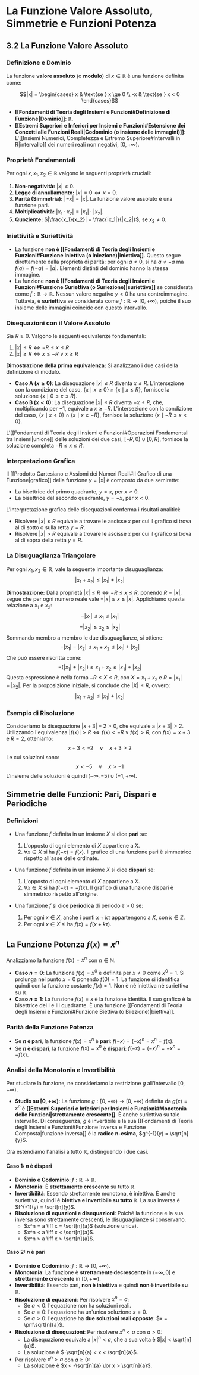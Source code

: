 # La Funzione Valore Assoluto, Simmetrie e Funzioni Potenza

## 3.2 La Funzione Valore Assoluto

### Definizione e Dominio
La funzione **valore assoluto** (o **modulo**) di $x \in \mathbb{R}$ è una funzione definita come:

$$|x| = \begin{cases} x & \text{se } x \ge 0 \\ -x & \text{se } x < 0 \end{cases}$$

*   **[[Fondamenti di Teoria degli Insiemi e Funzioni#Definizione di Funzione|Dominio]]**: $\mathbb{R}$.
*   **[[Estremi Superiori e Inferiori per Insiemi e Funzioni#Estensione dei Concetti alle Funzioni Reali|Codominio (o insieme delle immagini)]]**: L'[[Insiemi Numerici, Completezza e Estremo Superiore#Intervalli in R|intervallo]] dei numeri reali non negativi, $[0, +\infty)$.

### Proprietà Fondamentali
Per ogni $x, x_1, x_2 \in \mathbb{R}$ valgono le seguenti proprietà cruciali:
1.  **Non-negatività:** $|x| \ge 0$.
2.  **Legge di annullamento:** $|x| = 0 \iff x=0$.
3.  **Parità (Simmetria):** $|-x| = |x|$. La funzione valore assoluto è una funzione pari.
4.  **Moltiplicatività:** $|x_1 \cdot x_2| = |x_1| \cdot |x_2|$.
5.  **Quoziente:** $|\frac{x_1}{x_2}| = \frac{|x_1|}{|x_2|}$, se $x_2 \ne 0$.

### Iniettività e Suriettività
-   La funzione **non è [[Fondamenti di Teoria degli Insiemi e Funzioni#Funzione Iniettiva (o Iniezione)|iniettiva]]**. Questo segue direttamente dalla proprietà di parità: per ogni $a \ne 0$, si ha $a \ne -a$ ma $f(a) = f(-a) = |a|$. Elementi distinti del dominio hanno la stessa immagine.
-   La funzione **non è [[Fondamenti di Teoria degli Insiemi e Funzioni#Funzione Suriettiva (o Suriezione)|suriettiva]]** se considerata come $f: \mathbb{R} \to \mathbb{R}$. Nessun valore negativo $y < 0$ ha una controimmagine. Tuttavia, è **suriettiva** se considerata come $f: \mathbb{R} \to [0, +\infty)$, poiché il suo insieme delle immagini coincide con questo intervallo.

### Disequazioni con il Valore Assoluto
Sia $R \ge 0$. Valgono le seguenti equivalenze fondamentali:
1.  $|x| \le R \iff -R \le x \le R$
2.  $|x| \ge R \iff x \le -R \lor x \ge R$

**Dimostrazione della prima equivalenza:** Si analizzano i due casi della definizione di modulo.
*   **Caso A ($x \ge 0$)**: La disequazione $|x| \le R$ diventa $x \le R$. L'intersezione con la condizione del caso, $\{x \mid x \ge 0\} \cap \{x \mid x \le R\}$, fornisce la soluzione $\{x \mid 0 \le x \le R\}$.
*   **Caso B ($x < 0$)**: La disequazione $|x| \le R$ diventa $-x \le R$, che, moltiplicando per $-1$, equivale a $x \ge -R$. L'intersezione con la condizione del caso, $\{x \mid x < 0\} \cap \{x \mid x \ge -R\}$, fornisce la soluzione $\{x \mid -R \le x < 0\}$.

L'[[Fondamenti di Teoria degli Insiemi e Funzioni#Operazioni Fondamentali tra Insiemi|unione]] delle soluzioni dei due casi, $[-R, 0) \cup [0, R]$, fornisce la soluzione completa $-R \le x \le R$.

### Interpretazione Grafica
Il [[Prodotto Cartesiano e Assiomi dei Numeri Reali#Il Grafico di una Funzione|grafico]] della funzione $y=|x|$ è composto da due semirette:
-   La bisettrice del primo quadrante, $y=x$, per $x \ge 0$.
-   La bisettrice del secondo quadrante, $y=-x$, per $x < 0$.

L'interpretazione grafica delle disequazioni conferma i risultati analitici:
-   Risolvere $|x| \le R$ equivale a trovare le ascisse $x$ per cui il grafico si trova al di sotto o sulla retta $y=R$.
-   Risolvere $|x| > R$ equivale a trovare le ascisse $x$ per cui il grafico si trova al di sopra della retta $y=R$.

### La Disuguaglianza Triangolare
Per ogni $x_1, x_2 \in \mathbb{R}$, vale la seguente importante disuguaglianza:
$$|x_1 + x_2| \le |x_1| + |x_2|$$

**Dimostrazione:**
Dalla proprietà $|x| \le R \iff -R \le x \le R$, ponendo $R=|x|$, segue che per ogni numero reale vale $-|x| \le x \le |x|$. Applichiamo questa relazione a $x_1$ e $x_2$:
$$-|x_1| \le x_1 \le |x_1|$$
$$-|x_2| \le x_2 \le |x_2|$$
Sommando membro a membro le due disuguaglianze, si ottiene:
$$-|x_1| - |x_2| \le x_1 + x_2 \le |x_1| + |x_2|$$
Che può essere riscritta come:
$$-(|x_1| + |x_2|) \le x_1 + x_2 \le |x_1| + |x_2|$$
Questa espressione è nella forma $-R \le X \le R$, con $X = x_1 + x_2$ e $R = |x_1| + |x_2|$. Per la proposizione iniziale, si conclude che $|X| \le R$, ovvero:
$$|x_1 + x_2| \le |x_1| + |x_2|$$

### Esempio di Risoluzione
Consideriamo la disequazione $|x+3| - 2 > 0$, che equivale a $|x+3| > 2$. Utilizzando l'equivalenza $|f(x)| > R \iff f(x) < -R \lor f(x) > R$, con $f(x)=x+3$ e $R=2$, otteniamo:
$$x+3 < -2 \quad \lor \quad x+3 > 2$$
Le cui soluzioni sono:
$$x < -5 \quad \lor \quad x > -1$$
L'insieme delle soluzioni è quindi $(-\infty, -5) \cup (-1, +\infty)$.

## Simmetrie delle Funzioni: Pari, Dispari e Periodiche

### Definizioni
-   Una funzione $f$ definita in un insieme $X$ si dice **pari** se:
    1.  L'opposto di ogni elemento di $X$ appartiene a $X$.
    2.  $\forall x \in X$ si ha $f(-x) = f(x)$.
    Il grafico di una funzione pari è simmetrico rispetto all'asse delle ordinate.

-   Una funzione $f$ definita in un insieme $X$ si dice **dispari** se:
    1.  L'opposto di ogni elemento di $X$ appartiene a $X$.
    2.  $\forall x \in X$ si ha $f(-x) = -f(x)$.
    Il grafico di una funzione dispari è simmetrico rispetto all'origine.

-   Una funzione $f$ si dice **periodica** di periodo $\tau > 0$ se:
    1.  Per ogni $x \in X$, anche i punti $x+k\tau$ appartengono a $X$, con $k \in \mathbb{Z}$.
    2.  Per ogni $x \in X$ si ha $f(x) = f(x+k\tau)$.

## La Funzione Potenza $f(x) = x^n$

Analizziamo la funzione $f(x) = x^n$ con $n \in \mathbb{N}$.

-   **Caso $n=0$**: La funzione $f(x) = x^0$ è definita per $x \neq 0$ come $x^0=1$. Si prolunga nel punto $x=0$ ponendo $f(0)=1$. La funzione si identifica quindi con la funzione costante $f(x)=1$. Non è né iniettiva né suriettiva su $\mathbb{R}$.
-   **Caso $n=1$**: La funzione $f(x) = x$ è la funzione identità. Il suo grafico è la bisettrice del I e III quadrante. È una funzione [[Fondamenti di Teoria degli Insiemi e Funzioni#Funzione Biettiva (o Biiezione)|biettiva]].

### Parità della Funzione Potenza
-   Se **$n$ è pari**, la funzione $f(x)=x^n$ è **pari**: $f(-x) = (-x)^n = x^n = f(x)$.
-   Se **$n$ è dispari**, la funzione $f(x)=x^n$ è **dispari**: $f(-x) = (-x)^n = -x^n = -f(x)$.

### Analisi della Monotonia e Invertibilità

Per studiare la funzione, ne consideriamo la restrizione $g$ all'intervallo $[0, +\infty)$.
-   **Studio su $[0, +\infty)$**: La funzione $g: [0, +\infty) \to [0, +\infty)$ definita da $g(x) = x^n$ è **[[Estremi Superiori e Inferiori per Insiemi e Funzioni#Monotonia delle Funzioni|strettamente crescente]]**. È anche suriettiva su tale intervallo. Di conseguenza, $g$ è invertibile e la sua [[Fondamenti di Teoria degli Insiemi e Funzioni#Funzione Inversa e Funzione Composta|funzione inversa]] è la **radice n-esima**, $g^{-1}(y) = \sqrt[n]{y}$.

Ora estendiamo l'analisi a tutto $\mathbb{R}$, distinguendo i due casi.

#### Caso 1: $n$ è dispari
-   **Dominio e Codominio**: $f: \mathbb{R} \to \mathbb{R}$.
-   **Monotonia**: È **strettamente crescente** su tutto $\mathbb{R}$.
-   **Invertibilità**: Essendo strettamente monotona, è iniettiva. È anche suriettiva, quindi è **biettiva e invertibile su tutto $\mathbb{R}$**. La sua inversa è $f^{-1}(y) = \sqrt[n]{y}$.
-   **Risoluzione di equazioni e disequazioni**: Poiché la funzione e la sua inversa sono strettamente crescenti, le disuguaglianze si conservano.
    -   $x^n = a \iff x = \sqrt[n]{a}$ (soluzione unica).
    -   $x^n < a \iff x < \sqrt[n]{a}$.
    -   $x^n > a \iff x > \sqrt[n]{a}$.

#### Caso 2: $n$ è pari
-   **Dominio e Codominio**: $f: \mathbb{R} \to [0, +\infty)$.
-   **Monotonia**: La funzione è **strettamente decrescente** in $(-\infty, 0]$ e **strettamente crescente** in $[0, +\infty)$.
-   **Invertibilità**: Essendo pari, **non è iniettiva** e quindi **non è invertibile su $\mathbb{R}$**.
-   **Risoluzione di equazioni**: Per risolvere $x^n=a$:
    -   Se $a < 0$: l'equazione non ha soluzioni reali.
    -   Se $a = 0$: l'equazione ha un'unica soluzione $x=0$.
    -   Se $a > 0$: l'equazione ha **due soluzioni reali opposte**: $x = \pm\sqrt[n]{a}$.
-   **Risoluzione di disequazioni**: Per risolvere $x^n < a$ con $a>0$:
    - La disequazione equivale a $|x|^n < a$, che a sua volta è $|x| < \sqrt[n]{a}$.
    - La soluzione è $-\sqrt[n]{a} < x < \sqrt[n]{a}$.
-   Per risolvere $x^n > a$ con $a \ge 0$:
    - La soluzione è $x < -\sqrt[n]{a} \lor x > \sqrt[n]{a}$.